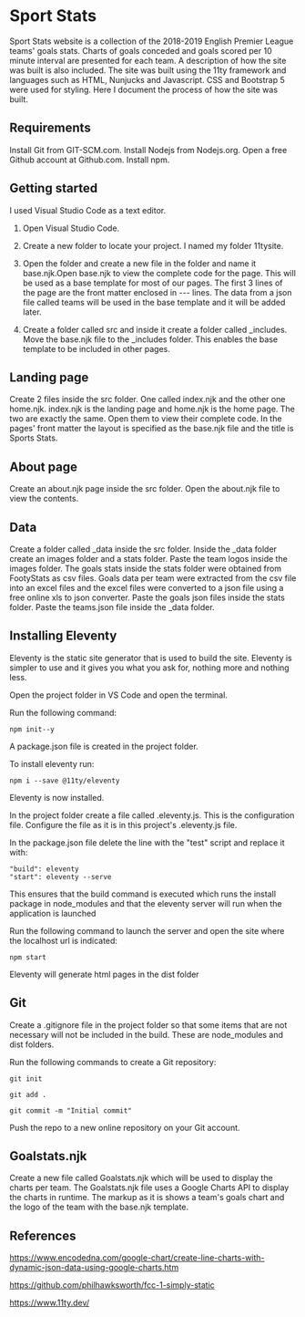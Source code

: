 # Sport Stats


Sport Stats website is a collection of the 2018-2019 English Premier League teams' goals stats. 
Charts of goals conceded and goals scored per 10 minute interval are presented for each team. 
A description of how the site was built is also included. The site was built using the 11ty 
framework and languages such as HTML, Nunjucks and Javascript. CSS and Bootstrap 5 were used 
for styling. Here I document the process of how the site was built.

## Requirements

Install Git from GIT-SCM.com.
Install Nodejs from Nodejs.org.
Open a free Github account at Github.com.
Install npm.

## Getting started

I used Visual Studio Code as a text editor.

1. Open Visual Studio Code.

2. Create a new folder to locate your project. I named my folder 11tysite.

3. Open the folder and create a new file in the folder and name it base.njk.Open base.njk to view the complete code for the page. This will be used as a base template for most of our pages. The first 3 
lines of the page are the front matter enclosed in --- lines. The data from a json file called teams will 
be used in the base template and it will be added later.

4. Create a folder called src and inside it create a folder called _includes. Move the base.njk file 
to the _includes folder. This enables the base template to be included in other pages.  


## Landing page

Create 2 files inside the src folder. One called index.njk and the other one home.njk. 
index.njk is the landing page and home.njk is the home page. The two are exactly the same. 
Open them to view their complete code. In the pages' front matter the layout is specified as 
the base.njk file and the title is Sports Stats.

## About page

Create an about.njk page inside the src folder. Open the about.njk file to view the contents.

## Data

Create a folder called _data inside the src folder. Inside the _data folder create an images folder 
and a stats folder. Paste the team logos inside the images folder. The goals stats inside the stats folder 
were obtained from FootyStats as csv files. Goals data per team were extracted from the csv file into an excel files and the excel files were converted to a json file using a free online xls to json converter. 
Paste the goals json files inside the stats folder. Paste the teams.json file inside the _data folder.

## Installing Eleventy

Eleventy is the static site generator that is used to build the site. Eleventy is simpler to use 
and it gives you what you ask for, nothing more and nothing less.

Open the project folder in VS Code and open the terminal.

Run the following command:

```
npm init--y

```

A package.json file is created in the project folder.

To install eleventy run:

```
npm i --save @11ty/eleventy

```
Eleventy is now installed.

In the project folder create a file called .eleventy.js. This is the configuration file. 
Configure the file as it is in this project's .eleventy.js file.

In the package.json file delete the line with the "test" script and replace it with:

```
"build": eleventy
"start": eleventy --serve
```

This ensures that the build command is executed which runs the install package in node_modules 
and that the eleventy server will run when the application is launched

Run the following command to launch the server and open the site where the localhost url is indicated:

```
npm start
```

Eleventy will generate html pages in the dist folder

## Git

Create a .gitignore file in the project folder so that some items that are not necessary will not 
be included in the build. These are node_modules and dist folders.

Run the following commands to create a Git repository:

```
git init
```
```
git add .
```
```
git commit -m "Initial commit"
```
Push the repo to a new online repository on your Git account.

## Goalstats.njk

Create a new file called Goalstats.njk which will be used to display the charts per team. 
The Goalstats.njk file uses a Google Charts API to display the charts in runtime. 
The markup as it is shows a team's goals chart and the logo of the team with the base.njk 
template.


## References

https://www.encodedna.com/google-chart/create-line-charts-with-dynamic-json-data-using-google-charts.htm

https://github.com/philhawksworth/fcc-1-simply-static

https://www.11ty.dev/
